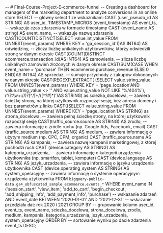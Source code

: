 -- # Final-Course-Project-E-commerce-funnel
-- Creating a dashboard for managers of the marketing department to analyze conversions in an online store
SELECT -- główny select 1 ze wskaźnikami
  CAST (user_pseudo_id AS STRING) AS user_id,
  TIMESTAMP_MICROS (event_timestamp) AS event_ts, -- wskazuje czas zdarzenia w formacie timestamp
  CAST (event_name AS string) AS event_name, -- wskazuje nazwę zdarzenia
  CAST(COUNT(DISTINCT(SELECT value.int_value FROM UNNEST(event_params) WHERE KEY = 'ga_session_id'))AS INT64) AS odwiedziny, -- zlicza liczbę unikalnych użytkowników, którzy odwiedzili stronę w danym okresie
  CAST(COUNT(DISTINCT ecommerce.transaction_id)AS INT64) AS zamowienia, -- zlicza liczbę unikalnych zamówień złożonych w danym okresie
  CAST(SUM(CASE WHEN event_name = 'purchase' THEN ecommerce.purchase_revenue ELSE 0 END)AS INT64) AS sprzedaz, --  sumuje przychody z zakupów dokonanych w danym okresie
  CAST(REGEXP_EXTRACT(
    (SELECT value.string_value FROM UNNEST(event_params) WHERE KEY = 'page_location'AND value.string_value <> '' AND value.string_value NOT LIKE '%/404%'),
      r'(?:\w+\:\/\/)?[^\/]+\/([^\?#]*)')AS STRING) as sciezka_docelowa, -- zawiera ścieżkę strony, na której użytkownik rozpoczął sesję, bez adresu domeny i bez parametrów z linku
  CAST((SELECT value.string_value FROM UNNEST(event_params) WHERE KEY = 'page_location')AS STRING) as strona_docelowa, -- zawiera pełną ścieżkę strony, na której użytkownik rozpoczął sesję
  CAST(traffic_source.source AS STRING) AS zrodlo, -- zawiera informację o źródle ruchu (np. Google Ads, Facebook, email)
  CAST (traffic_source.medium AS STRING) AS medium, -- zawiera informację o użytym medium (np. CPC, CPM, organic)
  CAST (traffic_source.name AS STRING) AS kampania, -- zawiera nazwę kampanii marketingowej, z której pochodzi ruch
  CAST (device.category AS STRING) AS kategoria_urzadzenia, -- zawiera informację o kategorii urządzenia użytkownika (np. smartfon, tablet, komputer)
  CAST (device.language AS STRING) AS jezyk_urzadzenia, -- zawiera informację o języku urządzenia użytkownika
  CAST (device.operating_system AS STRING) AS system_operacyjny -- zawiera informację o systemie operacyjnym urządzenia użytkownika
FROM
  `bigquery-public-data.ga4_obfuscated_sample_ecommerce.events_*`
WHERE
  event_name IN ('session_start', 'view_item', 'add_to_cart', 'begin_checkout', 
  'add_shipping_info', 'add_payment_info', 'purchase') -- wskazanie zdarzeń
  AND event_date BETWEEN '2020-01-01' AND '2021-12-31' -- wskazanie przedziału dat: rok 2020 i 2021
GROUP BY -- grupowanie kolumn
  user_id,
  event_ts,
  event_name,
  sciezka_docelowa,
  strona_docelowa,
  zrodlo,
  medium,
  kampania,
  kategoria_urzadzenia,
  jezyk_urzadzenia,
  system_operacyjny
ORDER BY -- sortowanie wyniku po dacie zdarzenia
  event_ts DESC;
